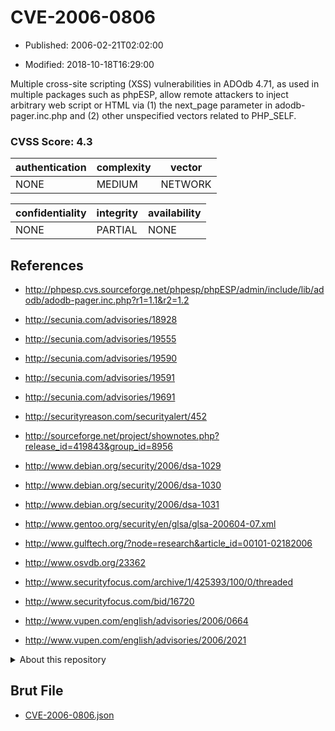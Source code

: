 # CVE-2006-0806

- Published: 2006-02-21T02:02:00

- Modified: 2018-10-18T16:29:00

Multiple cross-site scripting (XSS) vulnerabilities in ADOdb 4.71, as used in multiple packages such as phpESP, allow remote attackers to inject arbitrary web script or HTML via (1) the next_page parameter in adodb-pager.inc.php and (2) other unspecified vectors related to PHP_SELF.

### CVSS Score: **4.3**

| authentication | complexity | vector |
| --- | --- | --- |
| NONE | MEDIUM | NETWORK |

| confidentiality | integrity | availability |
| --- | --- | --- |
| NONE | PARTIAL | NONE |

## References

* http://phpesp.cvs.sourceforge.net/phpesp/phpESP/admin/include/lib/adodb/adodb-pager.inc.php?r1=1.1&r2=1.2

* http://secunia.com/advisories/18928

* http://secunia.com/advisories/19555

* http://secunia.com/advisories/19590

* http://secunia.com/advisories/19591

* http://secunia.com/advisories/19691

* http://securityreason.com/securityalert/452

* http://sourceforge.net/project/shownotes.php?release_id=419843&group_id=8956

* http://www.debian.org/security/2006/dsa-1029

* http://www.debian.org/security/2006/dsa-1030

* http://www.debian.org/security/2006/dsa-1031

* http://www.gentoo.org/security/en/glsa/glsa-200604-07.xml

* http://www.gulftech.org/?node=research&article_id=00101-02182006

* http://www.osvdb.org/23362

* http://www.securityfocus.com/archive/1/425393/100/0/threaded

* http://www.securityfocus.com/bid/16720

* http://www.vupen.com/english/advisories/2006/0664

* http://www.vupen.com/english/advisories/2006/2021

<details>
<summary>About this repository</summary> 

  This repository is part of the project [Live Hack CVE](https://github.com/Live-Hack-CVE). Main website can be found [www.live-hack.org](https://www.live-hack.org) 
  
  Made by [Sn0wAlice](https://github.com/Sn0wAlice) for the people that care about security and need to have a feed of the latest CVEs. Hope you enjoy it, don't forget to star the repo and follow me on [Twitter](https://twitter.com/Sn0wAlice) and [Github](https://github.com/Sn0wAlice). And that is my [personnal website](https://www.alice-snow.me/)

  - [Home Page](https://github.com/Live-Hack-CVE)
  - [Framework](https://github.com/Live-Hack-CVE/cve-framework)
  - [CVE database](https://github.com/Live-Hack-CVE/full_database)
  - [Changelog](https://github.com/Live-Hack-CVE/Changelog)
</details>

## Brut File

* [CVE-2006-0806.json](https://raw.githubusercontent.com/Live-Hack-CVE/full_database/main/cves/2006/CVE-2006-0806.json)

